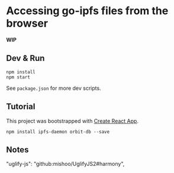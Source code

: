 # Accessing go-ipfs files from the browser

**WIP**

## Dev & Run
```
npm install
npm start
```

See `package.json` for more dev scripts.

## Tutorial

This project was bootstrapped with [Create React App](https://github.com/facebookincubator/create-react-app).

```
npm install ipfs-daemon orbit-db --save
```

## Notes

"uglify-js": "github:mishoo/UglifyJS2#harmony",
